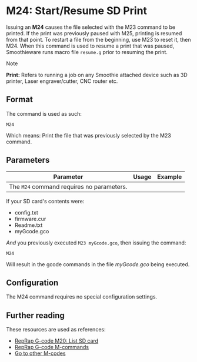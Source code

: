 
# M24: Start/Resume SD Print

Issuing an **M24** causes the file selected with the M23 command to be printed. If the print was previously paused with M25, printing is resumed from that point. To restart a file from the beginning, use M23 to reset it, then M24.
When this command is used to resume a print that was paused, Smoothieware runs macro file `resume.g` prior to resuming the print.

> [!NOTE]
> **Print:** Refers to running a job on any Smoothie attached device such as 3D printer, Laser engraver/cutter, CNC router etc.

## Format

The command is used as such:

```
M24
```

Which means: Print the file that was previously selected by the M23 command.

## Parameters

| Parameter | Usage | Example |
| --- | --- | --- |
| The `M24` command requires no parameters. |

If your SD card's contents were:

- config.txt
- firmware.cur
- Readme.txt
- myGcode.gco

*And* you previously executed `M23 myGcode.gco`, then issuing the command:

```
M24
```

Will result in the gcode commands in the file *myGcode.gco* being executed.

## Configuration

The M24 command requires no special configuration settings.

## Further reading

These resources are used as references:
- [RepRap G-code M20: List SD card](http://reprap.org/wiki/G-code#M20:_List_SD_card)
- [RepRap G-code M-commands](http://reprap.org/wiki/G-code#M-commands)
- [Go to other M-codes](supported-g-codes.md)
